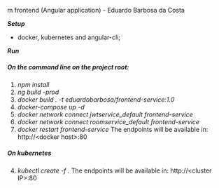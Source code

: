 m frontend (Angular application) - Eduardo Barbosa da Costa

***Setup***
* docker, kubernetes and angular-cli;

***Run***
#####  On the command line on the project root:

1. *npm install*
2. *ng build -prod*
3. *docker build . -t eduardobarbosa/frontend-service:1.0*
4. *docker-compose up -d*
5. *docker network connect jwtservice_default frontend-service*
6. *docker network connect roomservice_default frontend-service*
7. *docker restart frontend-service*
The endpoints will be available in: http://&lt;docker host&gt;:80

##### On kubernetes
4. *kubectl create -f .*
The endpoints will be available in: http://&lt;cluster IP&gt;:80
